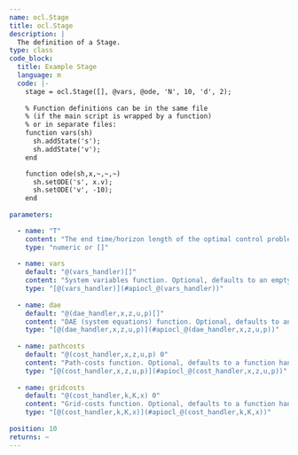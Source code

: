 ```yaml
--- 
name: ocl.Stage
title: ocl.Stage
description: |
  The definition of a Stage.
type: class
code_block:
  title: Example Stage
  language: m
  code: |-
    stage = ocl.Stage([], @vars, @ode, 'N', 10, 'd', 2);
    
    % Function definitions can be in the same file 
    % (if the main script is wrapped by a function) 
    % or in separate files:
    function vars(sh)
      sh.addState('s');
      sh.addState('v');
    end

    function ode(sh,x,~,~,~)
      sh.setODE('s', x.v);
      sh.setODE('v', -10);
    end
    
parameters: 

  - name: "T"
    content: "The end time/horizon length of the optimal control problem. If your system equations are expressed as function of an independent variable other than time, `T` represents not the end time but the endpoint of the integration over the independent variable. If you would like to optimize for time, **time optimal control**, pass the empty list `[]`"
    type: "numeric or []"
    
  - name: vars
    default: "@(vars_handler)[]"
    content: "System variables function. Optional, defaults to an empty function handle."
    type: "[@(vars_handler)](#apiocl_@(vars_handler))"
    
  - name: dae
    default: "@(dae_handler,x,z,u,p)[]"
    content: "DAE (system equations) function. Optional, defaults to an empty function handle."
    type: "[@(dae_handler,x,z,u,p)](#apiocl_@(dae_handler,x,z,u,p))"
    
  - name: pathcosts
    default: "@(cost_handler,x,z,u,p) 0"
    content: "Path-costs function. Optional, defaults to a function handle returning 0."
    type: "[@(cost_handler,x,z,u,p)](#apiocl_@(cost_handler,x,z,u,p))"
    
  - name: gridcosts
    default: "@(cost_handler,k,K,x) 0"
    content: "Grid-costs function. Optional, defaults to a function handle returning 0."
    type: "[@(cost_handler,k,K,x)](#apiocl_@(cost_handler,k,K,x))"
    
position: 10
returns: ~
---
```

